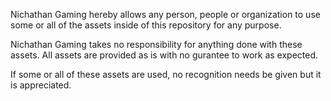 Nichathan Gaming hereby allows any person, people or organization to use some or all of the assets inside of this repository for any purpose.

Nichathan Gaming takes no responsibility for anything done with these assets. All assets are provided as is with no gurantee to work as expected.

If some or all of these assets are used, no recognition needs be given but it is appreciated.
